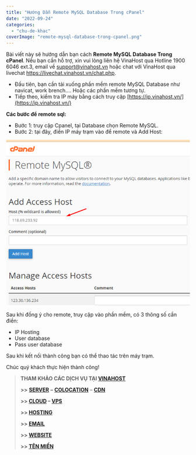 ```yaml
---
title: "Hướng Dẫn Remote MySQL Database Trong cPanel"
date: "2022-09-24"
categories: 
  - "chu-de-khac"
coverImage: "remote-mysql-database-trong-cpanel.png"
---
```


Bài viết này sẽ hướng dẫn bạn cách **Remote MySQL Database Trong cPanel**. Nếu bạn cần hỗ trợ, xin vui lòng liên hệ VinaHost qua Hotline 1900 6046 ext.3, email về support@vinahost.vn hoặc chat với VinaHost qua livechat https://livechat.vinahost.vn/chat.php.

- Đầu tiên, bạn cần tải xuống phần mềm remote MySQL Database như navicat, work brench…. Hoặc các phần mềm tương tự.
- Tiếp theo, kiểm tra IP máy bằng cách truy cập [https://ip.vinahost.vn/](https://ip.vinahost.vn/)

**Các bước để remote sql:**

- Bước 1: truy cập Cpanel, tại Database chọn Remote MySQL.
- Bước 2: tại đây, điền IP máy trạm vào để remote và Add Host:

![MySQL Database](images/remote-mysql-database-trong-cpanel-1.png)

Sau khi đồng ý cho remote, truy cập vào phần mềm, có 3 thông số cần điền:

- IP Hosting
- User database
- Pass user database

Sau khi kết nối thành công bạn có thể thao tác trên máy trạm.

Chúc quý khách thực hiện thành công!

> **THAM KHẢO CÁC DỊCH VỤ TẠI [VINAHOST](https://vinahost.vn/)**
> 
> **\>>** [**SERVER**](https://vinahost.vn/thue-may-chu-rieng/) **–** [**COLOCATION**](https://vinahost.vn/colocation.html) – [**CDN**](https://vinahost.vn/dich-vu-cdn-chuyen-nghiep)
> 
> **\>> [CLOUD](https://vinahost.vn/cloud-server-gia-re/) – [VPS](https://vinahost.vn/vps-ssd-chuyen-nghiep/)**
> 
> **\>> [HOSTING](https://vinahost.vn/wordpress-hosting)**
> 
> **\>> [EMAIL](https://vinahost.vn/email-hosting)**
> 
> **\>> [WEBSITE](http://vinawebsite.vn/)**
> 
> **\>> [TÊN MIỀN](https://vinahost.vn/ten-mien-gia-re/)**
